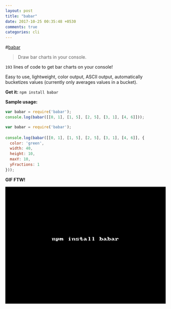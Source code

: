 ```yaml
---
layout: post
title: "babar"
date: 2017-10-25 00:35:48 +0530
comments: true
categories: cli
---
```


#[babar](https://npmjs.org/babar)
> Draw bar charts in your console.

`193` lines of code to get bar charts on your console! 

Easy to use, lightweight, color output, ASCII output, automatically bucketizes values (currently only averages values in a bucket).

__Get it:__ `npm install babar`

__Sample usage:__

```js
var babar = require('babar');
console.log(babar([[0, 1], [1, 5], [2, 5], [3, 1], [4, 6]]));
```

```js
var babar = require('babar');

console.log(babar([[0, 1], [1, 5], [2, 5], [3, 1], [4, 6]], {
  color: 'green',
  width: 40,
  height: 10,
  maxY: 10,
  yFractions: 1
}));
```

__GIF FTW!__

![babar](/images/babar/babar.gif)

